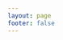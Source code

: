 ```yaml
---
layout: page
footer: false
---
```

<ClientOnly>
  <ApiReference url="https://api.sigmao.video/api/ssai/api-docs-json"/>
</ClientOnly>
